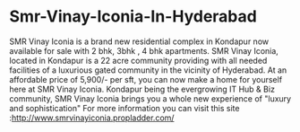 # Smr-Vinay-Iconia-In-Hyderabad
SMR Vinay Iconia is a brand new residential complex in Kondapur now available for sale with 2 bhk, 3bhk , 4 bhk apartments. SMR Vinay Iconia, located in Kondapur is a 22 acre community providing with all needed facilities of a luxurious gated community in the vicinity of Hyderabad. At an affordable price of 5,900/- per sft, you can now make a home for yourself here at SMR Vinay Iconia. Kondapur being the evergrowing IT Hub &amp; Biz community, SMR Vinay Iconia brings you a whole new experience of "luxury and sophistication"
For more information you can visit this site  :http://www.smrvinayiconia.propladder.com/
